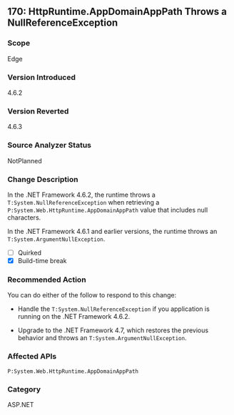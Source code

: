 
## 170: HttpRuntime.AppDomainAppPath Throws a NullReferenceException

### Scope
Edge

### Version Introduced
4.6.2

### Version Reverted
4.6.3

### Source Analyzer Status
NotPlanned

### Change Description

In the .NET Framework 4.6.2, the runtime throws a `T:System.NullReferenceException` when retrieving a `P:System.Web.HttpRuntime.AppDomainAppPath` value that includes null characters. 

In the .NET Framework 4.6.1 and earlier versions, the runtime throws an `T:System.ArgumentNullException`.

- [ ] Quirked 
- [X] Build-time break 

### Recommended Action

You can do either of the follow to respond to this change: 

- Handle the `T:System.NullReferenceException` if you application is running on the .NET Framework 4.6.2.

- Upgrade to the .NET Framework 4.7, which restores the previous behavior and throws an `T:System.ArgumentNullException`.

### Affected APIs

`P:System.Web.HttpRuntime.AppDomainAppPath`

### Category
ASP.NET

<!--
    ### Original Bug
    https://devdiv.visualstudio.com/DevDiv/_workitems?id=252467&_a=edit
-->


